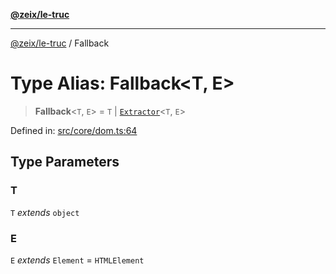 [**@zeix/le-truc**](../README.md)

---

[@zeix/le-truc](../globals.md) / Fallback

# Type Alias: Fallback\<T, E\>

> **Fallback**\<`T`, `E`\> = `T` \| [`Extractor`](Extractor.md)\<`T`, `E`\>

Defined in: [src/core/dom.ts:64](https://github.com/zeixcom/le-truc/blob/a2e3a5bb1b7ab9e964c80c41c9edbb895cf2ce79/src/core/dom.ts#L64)

## Type Parameters

### T

`T` _extends_ `object`

### E

`E` _extends_ `Element` = `HTMLElement`
